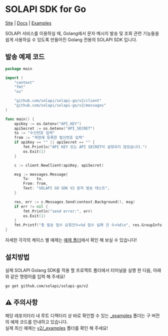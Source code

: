 # SOLAPI SDK for Go

[Site](https://www.solapi.com/) |
[Docs](https://developers.solapi.com/) |
[Examples](https://github.com/solapi/solapi-go/tree/master/v2/_examples)

SOLAPI 서비스를 이용하실 때, Golang에서 문자 메시지 발송 및 조회 관련 기능들을 쉽게 사용하실 수 있도록 만들어진 Golang 전용의 SOLAPI SDK 입니다.

## 발송 예제 코드

```go
package main

import (
	"context"
	"fmt"
	"os"

	"github.com/solapi/solapi-go/v2/client"
	"github.com/solapi/solapi-go/v2/messages"
)

func main() {
	apiKey := os.Getenv("API_KEY")
	apiSecret := os.Getenv("API_SECRET")
	to := "수신번호 입력"
	from := "계정에 등록한 발신번호 입력"
	if apiKey == "" || apiSecret == "" {
		fmt.Println("API KEY 또는 API SECRET이 설정되지 않았습니다.")
		os.Exit(1)
	}

	c := client.NewClient(apiKey, apiSecret)

	msg := messages.Message{
		To:   to,
		From: from,
		Text: "SOLAPI GO SDK V2 문자 발송 테스트",
	}

	res, err := c.Messages.Send(context.Background(), msg)
	if err != nil {
		fmt.Println("send error:", err)
		os.Exit(1)
	}
	fmt.Printf("총 발송 접수 요청건수=%d 접수 실패 건 수=%d\n", res.GroupInfo.Count.Total, res.GroupInfo.Count.RegisteredFailed)
}

```

자세한 각각의 케이스 별 예제는 [예제 폴더](https://github.com/solapi/solapi-go/tree/master/v2/_examples)에서 확인 해 보실 수 있습니다!

## 설치방법

실제 SOLAPI Golang SDK를 적용 할 프로젝트 폴더에서 터미널을 실행 한 다음, 아래와 같은 명령어를 입력 해 주세요!

```
go get github.com/solapi/solapi-go/v2
```

## ⚠️ 주의사항

해당 레포지터리 내 루트 디렉터리 상 바로 확인할 수 있는 [_examples](https://github.com/solapi/solapi-go/tree/master/_examples) 폴더는 구 버전의 예제 코드를 안내하고 있습니다.  
실제 최신 예제는 [v2/_examples](https://github.com/solapi/solapi-go/tree/master/v2/_examples) 폴더를 확인 해 주세요!